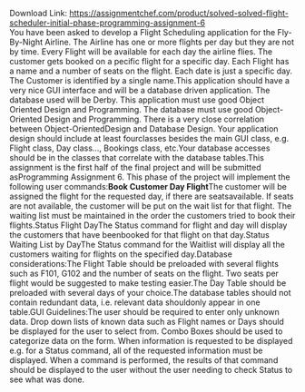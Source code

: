Download Link: https://assignmentchef.com/product/solved-solved-flight-scheduler-initial-phase-programming-assignment-6
<br>
You have been asked to develop a Flight Scheduling application for the Fly-By-Night Airline. The Airline has one or more flights per day but they are not by time. Every Flight will be available for each day the airline flies. The customer gets booked on a pecific flight for a specific day. Each Flight has a name and a number of seats on the flight. Each date is just a specific day. The Customer is identified by a single name.This application should have a very nice GUI interface and will be a database driven application. The database used will be Derby. This application must use good Object Oriented Design and Programming. The database must use good Object-Oriented Design and Programming. There is a very close correlation between Object-OrientedDesign and Database Design. Your application design should include at least fourclasses besides the main GUI class, e.g. Flight class, Day class…, Bookings class, etc.Your database accesses should be in the classes that correlate with the database tables.This assignment is the first half of the final project and will be submitted asProgramming Assignment 6. This phase of the project will implement the following user commands:<strong>Book Customer Day Flight</strong>The customer will be assigned the flight for the requested day, if there are seatsavailable. If seats are not available, the customer will be put on the wait list for that flight. The waiting list must be maintained in the order the customers tried to book their flights.Status Flight DayThe Status command for flight and day will display the customers that have beenbooked for that flight on that day.Status Waiting List by DayThe Status command for the Waitlist will display all the customers waiting for flights on the specified day.Database considerations:The Flight Table should be preloaded with several flights such as F101, G102 and the number of seats on the flight. Two seats per flight would be suggested to make testing easier.The Day Table should be preloaded with several days of your choice.The database tables should not contain redundant data, i.e. relevant data shouldonly appear in one table.GUI Guidelines:The user should be required to enter only unknown data. Drop down lists of known data such as Flight names or Days should be displayed for the user to select from. Combo Boxes should be used to categorize data on the form. When information is requested to be displayed e.g. for a Status command, all of the requested information must be displayed. When a command is performed, the results of that command should be displayed to the user without the user needing to check Status to see what was done.